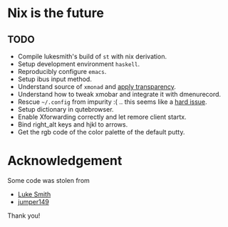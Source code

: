 # Nix is the future

## TODO

+ Compile lukesmith's build of `st` with nix derivation.
+ Setup development environment `haskell`.
+ Reproducibly configure `emacs`.
+ Setup ibus input method.
+ Understand source of `xmonad` and [apply
  transparency](https://stackoverflow.com/questions/43998105/making-every-window-transparent-with-xmonad/43998106#43998106).
+ Understand how to tweak xmobar and integrate it with dmenurecord.
+ Rescue `~/.config` from impurity :( .. this seems like a [hard
  issue](https://github.com/rycee/home-manager/issues/257).
+ Setup dictionary in qutebrowser.
+ Enable Xforwarding correctly and let remore client startx.
+ Bind right_alt keys and hjkl to arrows.
+ Get the rgb code of the color palette of the default putty.

# Acknowledgement

Some code was stolen from

+ [Luke Smith](https://github.com/LukeSmithxyz/)
+ [jumper149](https://github.com/jumper149/)

Thank you!
